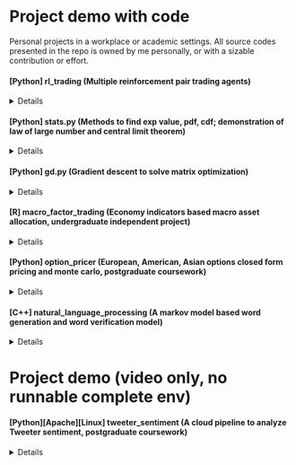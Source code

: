 # Project demo with code
Personal projects in a workplace or academic settings. 
All source codes presented in the repo is owned by me personally, or with a sizable contribution or effort.

#### [Python] rl_trading (Multiple reinforcement pair trading agents)
<details>
Multiple reinforcement pair trading agents implemented with test data, that allows test drives.
Best performing agent, as expected, is the SOTA PPO2 agent implemented with stable-baselines3, achieving 1.14x return (roughly stable 6% p.a.).
</details>

#### [Python] stats.py (Methods to find exp value, pdf, cdf; demonstration of law of large number and central limit theorem)
<details>
A naively implemented package which includes (1) a discrete random variable class Expector, with methods to find expected value, expected value on N replays, pdf; (2) a continuous r.v. class ContinuousRandomVariable, which includes pdf, cdf, exp_val (approximated with integration); (3) some tools and methods to demonstrate Law of Large Number with visualization, Central Limit Theorem, and also some empirical way to simulate correlated variable. 
</details>

#### [Python] gd.py (Gradient descent to solve matrix optimization)
<details>
A performant gradient descent algorithm that solve matrix types questions (maximize B in Ax = B for some input x, transformation A), with respect to different input, objective, output constraints.
Applicable to transformation based optimization problems, such as portfolio construction involving factor modeling, PCA.
</details>
  
#### [R] macro_factor_trading (Economy indicators based macro asset allocation, undergraduate independent project)
<details>
An implementation of a macro factor trend following model based on historical analysis of a 4-phase economy (expansion - speeding up, expansion - slowing down, contraction - speeding up, contraction - slowing down) and corresponding market return.

Includes simple implementation of basket construction, use of closest semipositive-definite matrix inversion of portfolio fitting, backtesting results and live trading results.
Experiments also included modelling the 4-phase economy as a hidden Markov model to smoothen the portfolio change between economy state change. (NOT included in src code)
</details>

#### [Python] option_pricer (European, American, Asian options closed form pricing and monte carlo, postgraduate coursework)
<details>
An implementation of European, Asian options pricing using Black Scholes formula, and by extension, Monte Carlo simulation with spot-asset model. American option pricing is implemented using a grid based approach, and a recursion approach.

Some numerical techniques including quasi-monte carlo, control variates, dynamic programming with subtree collapses are explored, but not included in the code.
</details>

#### [C++] natural_language_processing (A markov model based word generation and word verification model)
<details>
using training data of english vocabs, the script creates N-ary word tokens (e.g. 2-nary tokens for "rice" include 'ri', 'ic', 'ce'), and assign score to such tokens. Using Djikstra's algorithm, we solve for, any supplied word, the top 5 scored non-replacing anagrams, which should be considered most 'natural'. No heuristics/pruning are applied in the script in the repo, so the script cannot handle words with 13+ characters due to the complexity.
</details>

# Project demo (video only, no runnable complete env)
#### [Python][Apache][Linux] tweeter_sentiment (A cloud pipeline to analyze Tweeter sentiment, postgraduate coursework)
<details>
an infrastructure built upon standard online APIs such as Tweeter on Apache-loaded AWS platform, includes a complete pipeline of data extraction from Tweeter, realtime feeding into a sentiment analysis engine using Apache Spark and Kafka, and outputting the time series of internet sentiment.

Project also involves extra effort such as classification of emojis, slangs, creation of word cloud as visualization.
</details>
